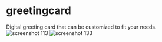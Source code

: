 # greetingcard
Digital greeting card that can be customized to fit your needs.
![screenshot 113](https://user-images.githubusercontent.com/28616709/39979504-b69d6e24-56fb-11e8-85b1-c1420aadd608.png)
![screenshot 133](https://user-images.githubusercontent.com/28616709/39979507-b8fed900-56fb-11e8-9dd5-b6c085fa232b.png)
